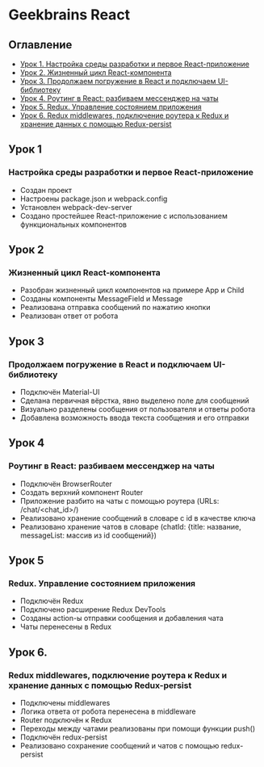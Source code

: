 # Geekbrains React

## Оглавление

- [Урок 1. Настройка среды разработки и первое React-приложение](#Урок-1)
- [Урок 2. Жизненный цикл React-компонента](#Урок-2)
- [Урок 3. Продолжаем погружение в React и подключаем UI-библиотеку](#Урок-3)
- [Урок 4. Роутинг в React: разбиваем мессенджер на чаты](#Урок-4)
- [Урок 5. Redux. Управление состоянием приложения](#Урок-5)
- [Урок 6. Redux middlewares, подключение роутера к Redux и хранение данных с помощью Redux-persist](#Урок-6)

## Урок 1
### Настройка среды разработки и первое React-приложение

- Создан проект
- Настроены package.json и webpack.config
- Установлен webpack-dev-server
- Создано простейшее React-приложение с использованием функциональных компонентов

## Урок 2
### Жизненный цикл React-компонента

- Разобран жизненный цикл компонентов на примере App и Child
- Созданы компоненты MessageField и Message
- Реализована отправка сообщений по нажатию кнопки
- Реализован ответ от робота

## Урок 3
### Продолжаем погружение в React и подключаем UI-библиотеку

- Подключён Material-UI
- Сделана первичная вёрстка, явно выделено поле для сообщений
- Визуально разделены сообщения от пользователя и ответы робота
- Добавлена возможность ввода текста сообщения и его отправки


## Урок 4
### Роутинг в React: разбиваем мессенджер на чаты

- Подключён BrowserRouter
- Создать верхний компонент Router
- Приложение разбито на чаты с помощью роутера (URLs: /chat/<chat_id>/)
- Реализовано хранение сообщений в словаре с id в качестве ключа
- Реализовано хранение чатов в словаре (chatId: {title: название, messageList: массив из id сообщений})

## Урок 5
### Redux. Управление состоянием приложения

- Подключён Redux
- Подключено расширение Redux DevTools
- Созданы action-ы отправки сообщения и добавления чата
- Чаты перенесены в Redux

## Урок 6.
### Redux middlewares, подключение роутера к Redux и хранение данных с помощью Redux-persist

- Подключены middlewares
- Логика ответа от робота перенесена в middleware
- Router подключён к Redux
- Переходы между чатами реализованы при помощи функции push()
- Подключён redux-persist
- Реализовано сохранение сообщений и чатов с помощью redux-persist
